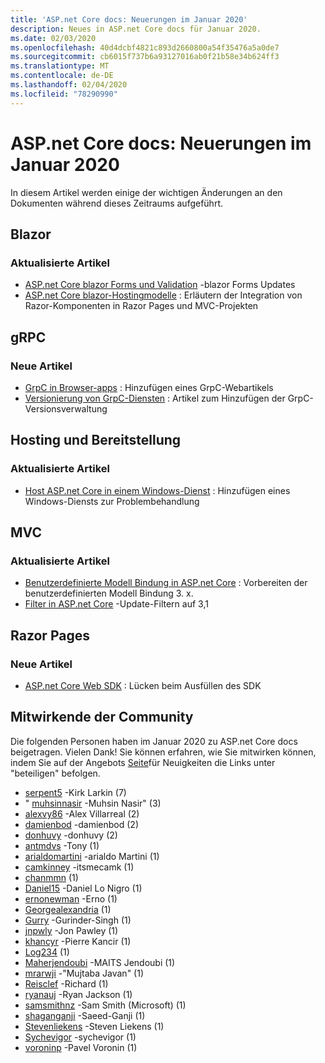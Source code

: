 ```yaml
---
title: 'ASP.net Core docs: Neuerungen im Januar 2020'
description: Neues in ASP.net Core docs für Januar 2020.
ms.date: 02/03/2020
ms.openlocfilehash: 40d4dcbf4821c893d2660800a54f35476a5a0de7
ms.sourcegitcommit: cb6015f737b6a93127016ab0f21b58e34b624ff3
ms.translationtype: MT
ms.contentlocale: de-DE
ms.lasthandoff: 02/04/2020
ms.locfileid: "78290990"
---
```

# <a name="aspnet-core-docs-whats-new-for-january-2020"></a>ASP.net Core docs: Neuerungen im Januar 2020

In diesem Artikel werden einige der wichtigen Änderungen an den Dokumenten während dieses Zeitraums aufgeführt.

## <a name="blazor"></a>Blazor

### <a name="updated-articles"></a>Aktualisierte Artikel

- [ASP.net Core blazor Forms und Validation](../blazor/forms-validation.md) -blazor Forms Updates
- [ASP.net Core blazor-Hostingmodelle](../blazor/hosting-models.md) : Erläutern der Integration von Razor-Komponenten in Razor Pages und MVC-Projekten

## <a name="grpc"></a>gRPC

### <a name="new-articles"></a>Neue Artikel

- [GrpC in Browser-apps](../grpc/browser.md) : Hinzufügen eines GrpC-Webartikels
- [Versionierung von GrpC-Diensten](../grpc/versioning.md) : Artikel zum Hinzufügen der GrpC-Versionsverwaltung

## <a name="hosting-and-deployment"></a>Hosting und Bereitstellung

### <a name="updated-articles"></a>Aktualisierte Artikel

- [Host ASP.net Core in einem Windows-Dienst](../host-and-deploy/windows-service.md) : Hinzufügen eines Windows-Diensts zur Problembehandlung

## <a name="mvc"></a>MVC

### <a name="updated-articles"></a>Aktualisierte Artikel

- [Benutzerdefinierte Modell Bindung in ASP.net Core](../mvc/advanced/custom-model-binding.md) : Vorbereiten der benutzerdefinierten Modell Bindung 3. x.
- [Filter in ASP.net Core](../mvc/controllers/filters.md) -Update-Filtern auf 3,1

## <a name="razor-pages"></a>Razor Pages

### <a name="new-articles"></a>Neue Artikel

- [ASP.net Core Web SDK](../razor-pages/web-sdk.md) : Lücken beim Ausfüllen des SDK

## <a name="community-contributors"></a>Mitwirkende der Community

Die folgenden Personen haben im Januar 2020 zu ASP.net Core docs beigetragen. Vielen Dank! Sie können erfahren, wie Sie mitwirken können, indem Sie auf der Angebots [Seite](index.yml)für Neuigkeiten die Links unter "beteiligen" befolgen.

- [serpent5](https://github.com/serpent5) -Kirk Larkin (7)
- " [muhsinnasir](https://github.com/mohsinnasir) -Muhsin Nasir" (3)
- [alexvy86](https://github.com/alexvy86) -Alex Villarreal (2)
- [damienbod](https://github.com/damienbod) -damienbod (2)
- [donhuvy](https://github.com/donhuvy) -donhuvy (2)
- [antmdvs](https://github.com/antmdvs) -Tony (1)
- [arialdomartini](https://github.com/arialdomartini) -arialdo Martini (1)
- [camkinney](https://github.com/camkinney) -itsmecamk (1)
- [chanmmn](https://github.com/chanmmn) (1)
- [Daniel15](https://github.com/Daniel15) -Daniel Lo Nigro (1)
- [ernonewman](https://github.com/ernonewman) -Erno (1)
- [Georgealexandria](https://github.com/GeorgeAlexandria) (1)
- [Gurry](https://github.com/gurry) -Gurinder-Singh (1)
- [jnpwly](https://github.com/jnpwly) -Jon Pawley (1)
- [khancyr](https://github.com/khancyr) -Pierre Kancir (1)
- [Log234](https://github.com/Log234) (1)
- [Maherjendoubi](https://github.com/MaherJendoubi) -MAITS Jendoubi (1)
- [mrarwji](https://github.com/mrmowji) -"Mujtaba Javan" (1)
- [Reisclef](https://github.com/Reisclef) -Richard (1)
- [ryanauj](https://github.com/ryanauj) -Ryan Jackson (1)
- [samsmithnz](https://github.com/samsmithnz) -Sam Smith (Microsoft) (1)
- [shaganganji](https://github.com/shahabganji) -Saeed-Ganji (1)
- [Stevenliekens](https://github.com/StevenLiekens) -Steven Liekens (1)
- [Sychevigor](https://github.com/SychevIgor) -sychevigor (1)
- [voroninp](https://github.com/voroninp) -Pavel Voronin (1)
